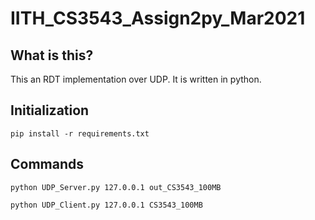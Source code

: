 # IITH_CS3543_Assign2py_Mar2021

## What is this?

This an RDT implementation over UDP. It is written in python.

## Initialization

`pip install -r requirements.txt`

## Commands

`python UDP_Server.py 127.0.0.1 out_CS3543_100MB`

`python UDP_Client.py 127.0.0.1 CS3543_100MB`
